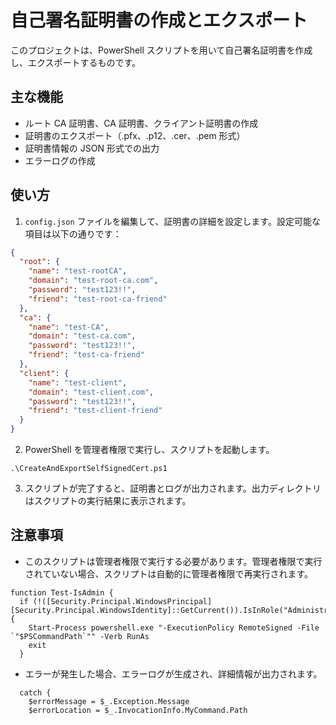 # 自己署名証明書の作成とエクスポート

このプロジェクトは、PowerShell スクリプトを用いて自己署名証明書を作成し、エクスポートするものです。

## 主な機能

- ルート CA 証明書、CA 証明書、クライアント証明書の作成
- 証明書のエクスポート（.pfx、.p12、.cer、.pem 形式）
- 証明書情報の JSON 形式での出力
- エラーログの作成

## 使い方

1. `config.json` ファイルを編集して、証明書の詳細を設定します。設定可能な項目は以下の通りです：

```json
{
  "root": {
    "name": "test-rootCA",
    "domain": "test-root-ca.com",
    "password": "test123!!",
    "friend": "test-root-ca-friend"
  },
  "ca": {
    "name": "test-CA",
    "domain": "test-ca.com",
    "password": "test123!!",
    "friend": "test-ca-friend"
  },
  "client": {
    "name": "test-client",
    "domain": "test-client.com",
    "password": "test123!!",
    "friend": "test-client-friend"
  }
}
```

2. PowerShell を管理者権限で実行し、スクリプトを起動します。

```
.\CreateAndExportSelfSignedCert.ps1
```

3. スクリプトが完了すると、証明書とログが出力されます。出力ディレクトリはスクリプトの実行結果に表示されます。

## 注意事項

- このスクリプトは管理者権限で実行する必要があります。管理者権限で実行されていない場合、スクリプトは自動的に管理者権限で再実行されます。

```
function Test-IsAdmin {
  if (!([Security.Principal.WindowsPrincipal][Security.Principal.WindowsIdentity]::GetCurrent()).IsInRole("Administrators")) {
    Start-Process powershell.exe "-ExecutionPolicy RemoteSigned -File `"$PSCommandPath`"" -Verb RunAs
    exit
  }

```

- エラーが発生した場合、エラーログが生成され、詳細情報が出力されます。

```
  catch {
    $errorMessage = $_.Exception.Message
    $errorLocation = $_.InvocationInfo.MyCommand.Path

```
